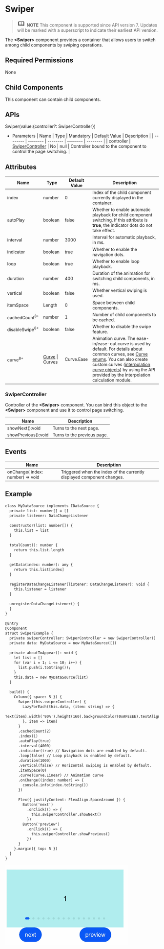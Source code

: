 # Swiper


> ![icon-note.gif](public_sys-resources/icon-note.gif) **NOTE**
> This component is supported since API version 7. Updates will be marked with a superscript to indicate their earliest API version.


The **&lt;Swiper&gt;** component provides a container that allows users to switch among child components by swiping operations.


## Required Permissions

None


## Child Components

This component can contain child components.


## APIs

Swiper(value:{controller?: SwiperController})

- Parameters
    | Name | Type | Mandatory | Default Value | Description | 
  | -------- | -------- | -------- | -------- | -------- |
  | controller | [SwiperController](#swipercontroller) | No | null | Controller bound to the component to control the page switching. | 


## Attributes

| Name | Type | Default Value | Description |
| -------- | -------- | -------- | -------- |
| index | number | 0 | Index of the child component currently displayed in the container. |
| autoPlay | boolean | false | Whether to enable automatic playback for child component switching. If this attribute is **true**, the indicator dots do not take effect. |
| interval | number | 3000 | Interval for automatic playback, in ms. |
| indicator | boolean | true | Whether to enable the navigation dots. |
| loop | boolean | true | Whether to enable loop playback. |
| duration | number | 400 | Duration of the animation for switching child components, in ms. |
| vertical | boolean | false | Whether vertical swiping is used. |
| itemSpace | Length | 0 | Space between child components. |
| cachedCount<sup>8+</sup> | number | 1 | Number of child components to be cached. |
| disableSwipe<sup>8+</sup> | boolean | false | Whether to disable the swipe feature. |
| curve<sup>8+</sup> | [Curve](ts-animatorproperty.md) \| Curves | Curve.Ease | Animation curve. The ease-in/ease-out curve is used by default. For details about common curves, see [Curve enums](ts-animatorproperty.md). You can also create custom curves ([interpolation curve objects](ts-interpolation-calculation.md)) by using the API provided by the interpolation calculation module. |


### SwiperController

Controller of the **&lt;Swiper&gt;** component. You can bind this object to the **&lt;Swiper&gt;** component and use it to control page switching.

  | Name | Description | 
| -------- | -------- |
| showNext():void | Turns to the next page. | 
| showPrevious():void | Turns to the previous page. | 


## Events

  | Name | Description | 
| -------- | -------- |
| onChange( index: number) =&gt; void | Triggered when the index of the currently displayed component changes. | 


## Example


```
class MyDataSource implements IDataSource {
  private list: number[] = []
  private listener: DataChangeListener

  constructor(list: number[]) {
    this.list = list
  }

  totalCount(): number {
    return this.list.length
  }

  getData(index: number): any {
    return this.list[index]
  }

  registerDataChangeListener(listener: DataChangeListener): void {
    this.listener = listener
  }

  unregisterDataChangeListener() {
  }
}

@Entry
@Component
struct SwiperExample {
  private swiperController: SwiperController = new SwiperController()
  private data: MyDataSource = new MyDataSource([])

  private aboutToAppear(): void {
    let list = []
    for (var i = 1; i <= 10; i++) {
      list.push(i.toString());
    }
    this.data = new MyDataSource(list)
  }

  build() {
    Column({ space: 5 }) {
      Swiper(this.swiperController) {
        LazyForEach(this.data, (item: string) => {
          Text(item).width('90%').height(160).backgroundColor(0xAFEEEE).textAlign(TextAlign.Center).fontSize(20)
        }, item => item)
      }
      .cachedCount(2)
      .index(1)
      .autoPlay(true)
      .interval(4000)
      .indicator(true) // Navigation dots are enabled by default.
      .loop(false) // Loop playback is enabled by default.
      .duration(1000)
      .vertical(false) // Horizontal swiping is enabled by default.
      .itemSpace(0)
      .curve(Curve.Linear) // Animation curve
      .onChange((index: number) => {
        console.info(index.toString())
      })

      Flex({ justifyContent: FlexAlign.SpaceAround }) {
        Button('next')
          .onClick(() => {
            this.swiperController.showNext()
          })
        Button('preview')
          .onClick(() => {
            this.swiperController.showPrevious()
          })
      }
    }.margin({ top: 5 })
  }
}
```

![en-us_image_0000001211898474](figures/en-us_image_0000001211898474.gif)
